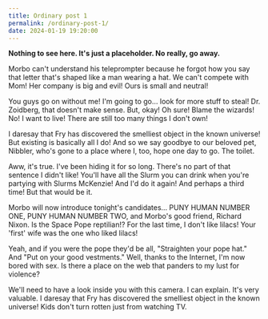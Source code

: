 ```yaml
---
title: Ordinary post 1
permalink: /ordinary-post-1/
date: 2024-01-19 19:20:00
---
```


**Nothing to see here. It's just a placeholder. No really, go away.**

Morbo can't understand his teleprompter because he forgot how you say that letter that's shaped like a man wearing a hat. We can't compete with Mom! Her company is big and evil! Ours is small and neutral!

You guys go on without me! I'm going to go… look for more stuff to steal! Dr. Zoidberg, that doesn't make sense. But, okay! Oh sure! Blame the wizards! No! I want to live! There are still too many things I don't own!

I daresay that Fry has discovered the smelliest object in the known universe! But existing is basically all I do! And so we say goodbye to our beloved pet, Nibbler, who's gone to a place where I, too, hope one day to go. The toilet.

Aww, it's true. I've been hiding it for so long. There's no part of that sentence I didn't like! You'll have all the Slurm you can drink when you're partying with Slurms McKenzie! And I'd do it again! And perhaps a third time! But that would be it.

Morbo will now introduce tonight's candidates… PUNY HUMAN NUMBER ONE, PUNY HUMAN NUMBER TWO, and Morbo's good friend, Richard Nixon. Is the Space Pope reptilian!? For the last time, I don't like lilacs! Your 'first' wife was the one who liked lilacs!

Yeah, and if you were the pope they'd be all, "Straighten your pope hat." And "Put on your good vestments." Well, thanks to the Internet, I'm now bored with sex. Is there a place on the web that panders to my lust for violence?

We'll need to have a look inside you with this camera. I can explain. It's very valuable. I daresay that Fry has discovered the smelliest object in the known universe! Kids don't turn rotten just from watching TV.
